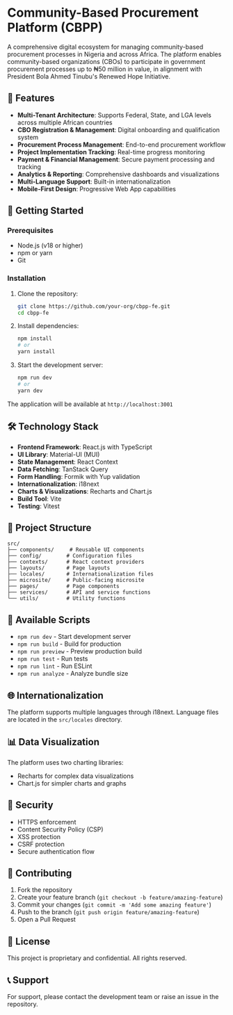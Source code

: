 # Community-Based Procurement Platform (CBPP)

A comprehensive digital ecosystem for managing community-based procurement processes in Nigeria and across Africa. The platform enables community-based organizations (CBOs) to participate in government procurement processes up to ₦50 million in value, in alignment with President Bola Ahmed Tinubu's Renewed Hope Initiative.

## 🌟 Features

- **Multi-Tenant Architecture**: Supports Federal, State, and LGA levels across multiple African countries
- **CBO Registration & Management**: Digital onboarding and qualification system
- **Procurement Process Management**: End-to-end procurement workflow
- **Project Implementation Tracking**: Real-time progress monitoring
- **Payment & Financial Management**: Secure payment processing and tracking
- **Analytics & Reporting**: Comprehensive dashboards and visualizations
- **Multi-Language Support**: Built-in internationalization
- **Mobile-First Design**: Progressive Web App capabilities

## 🚀 Getting Started

### Prerequisites

- Node.js (v18 or higher)
- npm or yarn
- Git

### Installation

1. Clone the repository:
   ```bash
   git clone https://github.com/your-org/cbpp-fe.git
   cd cbpp-fe
   ```

2. Install dependencies:
   ```bash
   npm install
   # or
   yarn install
   ```

3. Start the development server:
   ```bash
   npm run dev
   # or
   yarn dev
   ```

The application will be available at `http://localhost:3001`

## 🛠️ Technology Stack

- **Frontend Framework**: React.js with TypeScript
- **UI Library**: Material-UI (MUI)
- **State Management**: React Context
- **Data Fetching**: TanStack Query
- **Form Handling**: Formik with Yup validation
- **Internationalization**: i18next
- **Charts & Visualizations**: Recharts and Chart.js
- **Build Tool**: Vite
- **Testing**: Vitest

## 📁 Project Structure

```
src/
├── components/     # Reusable UI components
├── config/        # Configuration files
├── contexts/      # React context providers
├── layouts/       # Page layouts
├── locales/       # Internationalization files
├── microsite/     # Public-facing microsite
├── pages/         # Page components
├── services/      # API and service functions
└── utils/         # Utility functions
```

## 🔧 Available Scripts

- `npm run dev` - Start development server
- `npm run build` - Build for production
- `npm run preview` - Preview production build
- `npm run test` - Run tests
- `npm run lint` - Run ESLint
- `npm run analyze` - Analyze bundle size

## 🌐 Internationalization

The platform supports multiple languages through i18next. Language files are located in the `src/locales` directory.

## 📊 Data Visualization

The platform uses two charting libraries:
- Recharts for complex data visualizations
- Chart.js for simpler charts and graphs

## 🔐 Security

- HTTPS enforcement
- Content Security Policy (CSP)
- XSS protection
- CSRF protection
- Secure authentication flow

## 🤝 Contributing

1. Fork the repository
2. Create your feature branch (`git checkout -b feature/amazing-feature`)
3. Commit your changes (`git commit -m 'Add some amazing feature'`)
4. Push to the branch (`git push origin feature/amazing-feature`)
5. Open a Pull Request

## 📝 License

This project is proprietary and confidential. All rights reserved.

## 📞 Support

For support, please contact the development team or raise an issue in the repository.
